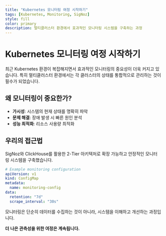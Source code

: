 ```yaml
---
title: "Kubernetes 모니터링 여정 시작하기"
tags: [Kubernetes, Monitoring, SigNoz]
style: fill
color: primary
description: 멀티클러스터 환경에서 효과적인 모니터링 시스템을 구축하는 과정
---
```


# Kubernetes 모니터링 여정 시작하기

최근 Kubernetes 환경이 복잡해지면서 효과적인 모니터링의 중요성이 더욱 커지고 있습니다. 특히 멀티클러스터 환경에서는 각 클러스터의 상태를 통합적으로 관리하는 것이 필수가 되었습니다.

## 왜 모니터링이 중요한가?

- **가시성**: 시스템의 현재 상태를 명확히 파악
- **문제 해결**: 장애 발생 시 빠른 원인 분석
- **성능 최적화**: 리소스 사용량 최적화

## 우리의 접근법

SigNoz와 ClickHouse를 활용한 2-Tier 아키텍처로 확장 가능하고 안정적인 모니터링 시스템을 구축했습니다.

```yaml
# Example monitoring configuration
apiVersion: v1
kind: ConfigMap
metadata:
  name: monitoring-config
data:
  retention: "7d"
  scrape_interval: "30s"
```

모니터링은 단순히 데이터를 수집하는 것이 아니라, 시스템을 이해하고 개선하는 과정입니다.

**더 나은 관측성을 위한 여정은 계속됩니다.**